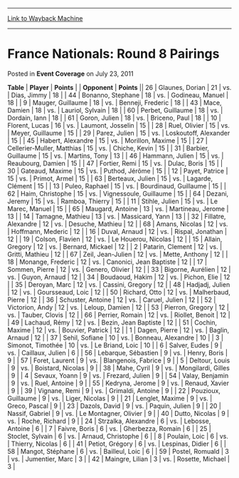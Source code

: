 
---
[Link to Wayback Machine](https://web.archive.org/web/20220126235626/https://magic.wizards.com/en/articles/archive/event-coverage/france-nationals-round-8-pairings-2011-07-23)

[_metadata_:description]:- "TablePlayerPoints OpponentPoints 26Glaunes, Dorian 21vs.Dias, Jimmy 18 44Bonanno, Stephane 18vs.Godineau, Manuel 18 9Mauger, Guillaume 18vs.Benneji, Frederic 18 43Mace, Damien 18vs.Lauriol, Sylvain 18 60Perbet, Guillaume 18vs.Dordain, Iann 18 61Goron, Julien 18vs.Briceno, Paul 18 10Florent, Lucas 16vs.Laumont, Josselin 15 28Ruel, Olivier 15vs.Meyer, Guillaume 15 29Parez,"
[_metadata_:generator]:- "Drupal 7 (http://drupal.org)"
[_metadata_:node]:- "433576"
[_metadata_:publish_date]:- "2011-07-23"
[_metadata_:source]:- "div-main-content"
[_metadata_:title]:- "France Nationals: Round 8 Pairings"
[_metadata_:wayback_capture_timestamp]:- "2022-01-26 23:56:26"
[_metadata_:wayback_raw_url]:- "https://web.archive.org/web/20220126235626id_/https://magic.wizards.com/en/articles/archive/event-coverage/france-nationals-round-8-pairings-2011-07-23"
[_metadata_:wayback_url]:- "https://magic.wizards.com/en/articles/archive/event-coverage/france-nationals-round-8-pairings-2011-07-23"
---


France Nationals: Round 8 Pairings
==================================



 Posted in **Event Coverage**
 on July 23, 2011 












 **Table** | **Player** | **Points** |  | **Opponent** | **Points** ||  26 | Glaunes, Dorian |  21 | vs. | Dias, Jimmy |  18 |
|  44 | Bonanno, Stephane |  18 | vs. | Godineau, Manuel |  18 |
|  9 | Mauger, Guillaume |  18 | vs. | Benneji, Frederic |  18 |
|  43 | Mace, Damien |  18 | vs. | Lauriol, Sylvain |  18 |
|  60 | Perbet, Guillaume |  18 | vs. | Dordain, Iann |  18 |
|  61 | Goron, Julien |  18 | vs. | Briceno, Paul |  18 |
|  10 | Florent, Lucas |  16 | vs. | Laumont, Josselin |  15 |
|  28 | Ruel, Olivier |  15 | vs. | Meyer, Guillaume |  15 |
|  29 | Parez, Julien |  15 | vs. | Loskoutoff, Alexander |  15 |
|  45 | Habert, Alexandre |  15 | vs. | Morillon, Maxime |  15 |
|  27 | Cellerier-Muller, Matthias |  15 | vs. | Chiche, Kevin |  15 |
|  31 | Barbier, Guillaume |  15 | vs. | Martins, Tony |  13 |
|  46 | Hammann, Julien |  15 | vs. | Reaubourg, Damien |  15 |
|  47 | Fortier, Remi |  15 | vs. | Dulac, Boris |  15 |
|  30 | Gateaud, Maxime |  15 | vs. | Puthod, Jérôme |  15 |
|  12 | Payet, Patrice |  15 | vs. | Primot, Armel |  15 |
|  63 | Berteaux, Julien |  15 | vs. | Lagarde, Clément |  15 |
|  13 | Puleo, Raphael |  15 | vs. | Bourdinaud, Guillaume |  15 |
|  62 | Haim, Christophe |  15 | vs. | Vignessoule, Guillaume |  15 |
|  64 | Dezani, Jeremy |  15 | vs. | Ramboa, Thierry |  15 |
|  11 | Stihle, Julien |  15 | vs. | Le Marec, Manuel |  15 |
|  65 | Maugard, Antoine |  13 | vs. | Martineau, Jerome |  13 |
|  14 | Tamagne, Mathieu |  13 | vs. | Massicard, Yann |  13 |
|  32 | Fillatre, Alexandre |  12 | vs. | Desuche, Mathieu |  12 |
|  68 | Amans, Nicolas |  12 | vs. | Hoffmann, Mederic |  12 |
|  16 | Duval, Arnaud |  12 | vs. | Rispal, Jonathan |  12 |
|  19 | Colson, Flavien |  12 | vs. | Le Houerou, Nicolas |  12 |
|  15 | Allain, Gregory |  12 | vs. | Bernard, Mickael |  12 |
|  2 | Patarin, Clement |  12 | vs. | Gritti, Mathieu |  12 |
|  67 | Zeil, Jean-Julien |  12 | vs. | Mette, Anthony |  12 |
|  18 | Monange, Frederic |  12 | vs. | Canonici, Jean Baptiste |  12 |
|  17 | Sommen, Pierre |  12 | vs. | Genero, Olivier |  12 |
|  33 | Bigorne, Aurélien |  12 | vs. | Guyon, Arnaud |  12 |
|  34 | Boudaoud, Hakim |  12 | vs. | Pichon, Elie |  12 |
|  35 | Deroyan, Marc |  12 | vs. | Cassini, Gregory |  12 |
|  48 | Hadjadj, Julien |  12 | vs. | Goursseaud, Loic |  12 |
|  50 | Richard, Otto |  12 | vs. | Malherbaud, Pierre |  12 |
|  36 | Schuster, Antoine |  12 | vs. | Caruel, Julien |  12 |
|  52 | Victorion, Andy |  12 | vs. | Leloup, Damien |  12 |
|  53 | Pierron, Gregory |  12 | vs. | Tauber, Clovis |  12 |
|  66 | Perrier, Romain |  12 | vs. | Riollet, Benoit |  12 |
|  49 | Lachaud, Rémy |  12 | vs. | Bezin, Jean Baptiste |  12 |
|  51 | Cochin, Maxime |  12 | vs. | Bouvier, Patrick |  12 |
|  1 | Dagen, Pierre |  12 | vs. | Baglin, Arnaud |  12 |
|  37 | Sehil, Sofiane |  10 | vs. | Bonneau, Alexandre |  10 |
|  3 | Simonot, Timothée |  10 | vs. | Le Briand, Loic |  10 |
|  6 | Salver, Eudes |  9 | vs. | Caillaux, Julien |  6 |
|  56 | Lebarque, Sébastien |  9 | vs. | Henry, Boris |  9 |
|  57 | Foret, Laurent |  9 | vs. | Blangenois, Fabrice |  9 |
|  5 | Deltour, Louis |  9 | vs. | Boistard, Nicolas |  9 |
|  38 | Mahe, Cyril |  9 | vs. | Mongilardi, Gilles |  9 |
|  4 | Sevaux, Yoann |  9 | vs. | Frezard, Julien |  9 |
|  54 | Valay, Benjamin |  9 | vs. | Ruel, Antoine |  9 |
|  55 | Kedryna, Jerome |  9 | vs. | Renaud, Xavier |  9 |
|  39 | Vignane, Remi |  9 | vs. | Grimaldi, Antoine |  9 |
|  22 | Pouzioux, Guillaume |  9 | vs. | Liger, Nicolas |  9 |
|  21 | Lenglet, Maxime |  9 | vs. | Greco, Pascal |  9 |
|  23 | Dazols, David |  9 | vs. | Paquin, Julien |  9 |
|  20 | Nassif, Gabriel |  9 | vs. | Le Montagner, Olivier |  9 |
|  40 | Dutto, Nicolas |  9 | vs. | Roche, Richard |  9 |
|  24 | Strzalka, Alexandre |  6 | vs. | Lebosse, Antoine |  6 |
|  7 | Faivre, Boris |  6 | vs. | Gherbezza, Romain |  6 |
|  25 | Stoclet, Sylvain |  6 | vs. | Arnaud, Christophe |  6 |
|  8 | Poulain, Loic |  6 | vs. | Thierry, Nicolas |  6 |
|  41 | Petiot, Grégory |  6 | vs. | Lespinas, Didier |  6 |
|  58 | Mangot, Stéphane |  6 | vs. | Bailleul, Loic |  6 |
|  59 | Postel, Romuald |  3 | vs. | Jumentier, Marc |  3 |
|  42 | Maingre, Lilian |  3 | vs. | Rosette, Michael |  3 |







